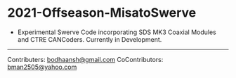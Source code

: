 # 2021-Offseason-MisatoSwerve

- Experimental Swerve Code incorporating SDS MK3 Coaxial Modules and CTRE CANCoders. Currently in Development.

-----

Contributers: bodhaansh@gmail.com
CoContributors: bman2505@yahoo.com

